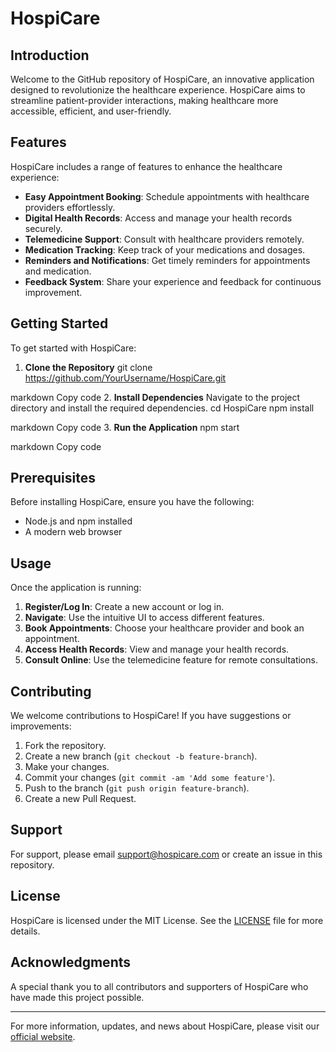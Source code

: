 # HospiCare

## Introduction

Welcome to the GitHub repository of HospiCare, an innovative application designed to revolutionize the healthcare experience. HospiCare aims to streamline patient-provider interactions, making healthcare more accessible, efficient, and user-friendly.

## Features

HospiCare includes a range of features to enhance the healthcare experience:

- **Easy Appointment Booking**: Schedule appointments with healthcare providers effortlessly.
- **Digital Health Records**: Access and manage your health records securely.
- **Telemedicine Support**: Consult with healthcare providers remotely.
- **Medication Tracking**: Keep track of your medications and dosages.
- **Reminders and Notifications**: Get timely reminders for appointments and medication.
- **Feedback System**: Share your experience and feedback for continuous improvement.

## Getting Started

To get started with HospiCare:

1. **Clone the Repository**
git clone https://github.com/YourUsername/HospiCare.git

markdown
Copy code
2. **Install Dependencies**
Navigate to the project directory and install the required dependencies.
cd HospiCare
npm install

markdown
Copy code
3. **Run the Application**
npm start

markdown
Copy code

## Prerequisites

Before installing HospiCare, ensure you have the following:

- Node.js and npm installed
- A modern web browser

## Usage

Once the application is running:

1. **Register/Log In**: Create a new account or log in.
2. **Navigate**: Use the intuitive UI to access different features.
3. **Book Appointments**: Choose your healthcare provider and book an appointment.
4. **Access Health Records**: View and manage your health records.
5. **Consult Online**: Use the telemedicine feature for remote consultations.

## Contributing

We welcome contributions to HospiCare! If you have suggestions or improvements:

1. Fork the repository.
2. Create a new branch (`git checkout -b feature-branch`).
3. Make your changes.
4. Commit your changes (`git commit -am 'Add some feature'`).
5. Push to the branch (`git push origin feature-branch`).
6. Create a new Pull Request.

## Support

For support, please email support@hospicare.com or create an issue in this repository.

## License

HospiCare is licensed under the MIT License. See the [LICENSE](LICENSE.md) file for more details.

## Acknowledgments

A special thank you to all contributors and supporters of HospiCare who have made this project possible.

---

For more information, updates, and news about HospiCare, please visit our [official website](http://www.hospicare.com).
